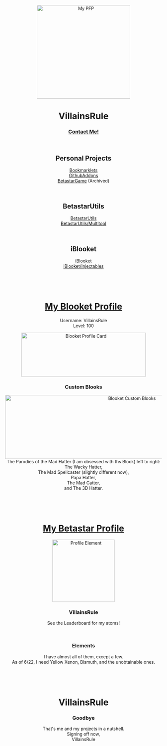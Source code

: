 <div align="center">
    <img src="https://avatars.githubusercontent.com/u/101288516?v=4" alt="My PFP" width="300" height="300">
  <h1>VillainsRule</h1>
  <h3><a href="https://guilded.gg/villainsrule">Contact Me!</a></h3>
  <br>
  <h2>Personal Projects</h2>

  <p>
    <a href="https://villainsrule2000.github.io/Bookmarklets/">Bookmarklets</a><br>
    <a href="https://github.com/villainsrule2000/GithubAddons">GithubAddons</a><br>
    <a href="https://betastargame.github.io">BetastarGame</a> (Archived)
  </p>
  <br>
  <h2>BetastarUtils</h2>
  <p><a href="https://betastarutils.github.io">BetastarUtils</a><br><a href="https://betastarutils.github.io/Multitool/">BetastarUtils/Multitool</a></p>
  <br>
  <h2>iBlooket</h2>
  <p><a href="https://iblooket.github.io">iBlooket</a><br><a href="https://iblooket.github.io/Injectables">iBlooket/Injectables</a></p>
  <br>
  <br>
  <br>
  <h1><a href="https://dashboard.blooket.com/stats?name=VillainsRule">My Blooket Profile</a></h1>
  <p>Username: VillainsRule<br>Level: 100</p>
  <img src="https://user-images.githubusercontent.com/101288516/162641587-dcb45510-b811-4191-a6cd-bbb38e67ca44.png" alt="Blooket Profile Card" width="400" height="141">
  <br>
  <h3>Custom Blooks</h3>
  <p>
    <img src="https://user-images.githubusercontent.com/101288516/162641667-52e14979-8052-4f11-b1e1-cb8e833ac299.png" alt="Blooket Custom Blooks" width="800" height="205"><br>
    The Parodies of the Mad Hatter (I am obsessed with ths Blook) left to right:<br>
    The Wacky Hatter,<br>
    The Mad Spellcaster (slightly different now),<br>
    Papa Hatter,<br>
    The Mad Catter,<br>
    and The 3D Hatter.
  </p>
  <br>
  <br>
  <br>
  <h1><a href="https://betastar.org/stats">My Betastar Profile</a></h1>
  <img src="https://betastar.org/image/elements/osmium.png" alt="Profile Element" width="200" height="200"><br>
  <h3>VillainsRule</h3>
  <p>See the Leaderboard for my atoms!</p>
  <br>
  <h3>Elements</h3>
  <p>I have almost all of them, except a few.<br>As of 6/22, I need Yellow Xenon, Bismuth, and the unobtainable ones.</p>
  <br>
  <br>
  <br>
  <h1>VillainsRule</h1>
  <h3>Goodbye</h3>
  <p>
    That's me and my projects in a nutshell.<br>
    Signing off now,<br>
    VillainsRule
  </p>
</div>
